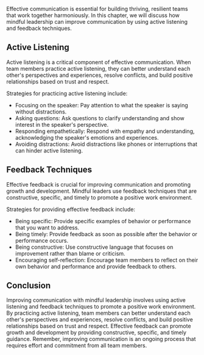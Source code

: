 
Effective communication is essential for building thriving, resilient teams that work together harmoniously. In this chapter, we will discuss how mindful leadership can improve communication by using active listening and feedback techniques.

Active Listening
----------------

Active listening is a critical component of effective communication. When team members practice active listening, they can better understand each other's perspectives and experiences, resolve conflicts, and build positive relationships based on trust and respect.

Strategies for practicing active listening include:

* Focusing on the speaker: Pay attention to what the speaker is saying without distractions.
* Asking questions: Ask questions to clarify understanding and show interest in the speaker's perspective.
* Responding empathetically: Respond with empathy and understanding, acknowledging the speaker's emotions and experiences.
* Avoiding distractions: Avoid distractions like phones or interruptions that can hinder active listening.

Feedback Techniques
-------------------

Effective feedback is crucial for improving communication and promoting growth and development. Mindful leaders use feedback techniques that are constructive, specific, and timely to promote a positive work environment.

Strategies for providing effective feedback include:

* Being specific: Provide specific examples of behavior or performance that you want to address.
* Being timely: Provide feedback as soon as possible after the behavior or performance occurs.
* Being constructive: Use constructive language that focuses on improvement rather than blame or criticism.
* Encouraging self-reflection: Encourage team members to reflect on their own behavior and performance and provide feedback to others.

Conclusion
----------

Improving communication with mindful leadership involves using active listening and feedback techniques to promote a positive work environment. By practicing active listening, team members can better understand each other's perspectives and experiences, resolve conflicts, and build positive relationships based on trust and respect. Effective feedback can promote growth and development by providing constructive, specific, and timely guidance. Remember, improving communication is an ongoing process that requires effort and commitment from all team members.
